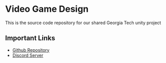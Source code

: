 # Video Game Design

This is the source code repository for our shared Georgia Tech unity project

## Important Links

- [Github Repository](https://github.com/ExoKomodo/video-game-design)
- [Discord Server](https://discord.gg/z9qDkF42)

